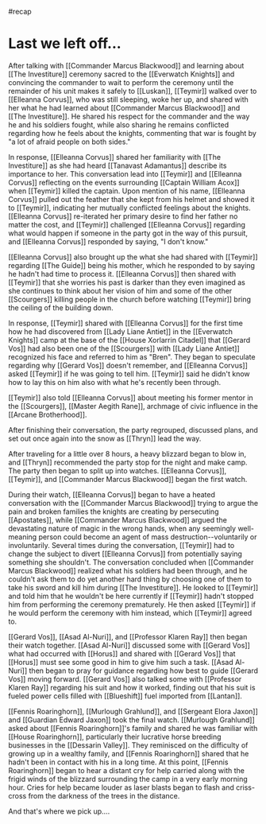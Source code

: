 #recap 
# Last we left off...

After talking with [[Commander Marcus Blackwood]] and learning about [[The Investiture]] ceremony sacred to the [[Everwatch Knights]] and convincing the commander to wait to perform the ceremony until the remainder of his unit makes it safely to [[Luskan]], [[Teymir]] walked over to [[Elleanna Corvus]], who was still sleeping, woke her up, and shared with her what he had learned about [[Commander Marcus Blackwood]] and [[The Investiture]]. He shared his respect for the commander and the way he and his soldiers fought, while also sharing he remains conflicted regarding how he feels about the knights, commenting that war is fought by "a lot of afraid people on both sides."

In response, [[Elleanna Corvus]] shared her familiarity with [[The Investiture]] as she had heard [[Tanavast Adamantus]] describe its importance to her. This conversation lead into [[Teymir]] and [[Elleanna Corvus]] reflecting on the events surrounding [[Captain William Acox]] when [[Teymir]] killed the captain. Upon mention of his name, [[Elleanna Corvus]] pulled out the feather that she kept from his helmet and showed it to [[Teymir]], indicating her mutually conflicted feelings about the knights. [[Elleanna Corvus]] re-iterated her primary desire to find her father no matter the cost, and [[Teymir]] challenged [[Elleanna Corvus]] regarding what would happen if someone in the party got in the way of this pursuit, and [[Elleanna Corvus]] responded by saying, "I don't know."

[[Elleanna Corvus]] also brought up the what she had shared with [[Teymir]] regarding  [[The Guide]] being his mother, which he responded to by saying he hadn't had time to process it. [[Elleanna Corvus]] then shared with [[Teymir]] that she worries his past is darker than they even imagined as she continues to think about her vision of him and some of the other [[Scourgers]] killing people in the church before watching [[Teymir]] bring the ceiling of the building down. 

In response, [[Teymir]] shared with [[Elleanna Corvus]] for the first time how he had discovered from [[Lady Liane Antiet]] in the [[Everwatch Knights]] camp at the base of the [[House Xorlarrin Citadel]] that [[Gerard Vos]] had also been one of the [[Scourgers]] with [[Lady Liane Antiet]] recognized his face and referred to him as "Bren". They began to speculate regarding why [[Gerard Vos]] doesn't remember, and [[Elleanna Corvus]] asked [[Teymir]] if he was going to tell him. [[Teymir]] said he didn't know how to lay this on him also with what he's recently been through.

[[Teymir]] also told [[Elleanna Corvus]] about meeting his former mentor in the [[Scourgers]], [[Master Aegith Rane]], archmage of civic influence in the [[Arcane Brotherhood]].

After finishing their conversation, the party regrouped, discussed plans, and set out once again into the snow as [[Thryn]] lead the way.

After traveling for a little over 8 hours, a heavy blizzard began to blow in, and [[Thryn]] recommended the party stop for the night and make camp. The party then began to split up into watches. [[Elleanna Corvus]], [[Teymir]], and [[Commander Marcus Blackwood]] began the first watch.

During their watch, [[Elleanna Corvus]] began to have a heated conversation with the [[Commander Marcus Blackwood]] trying to argue the pain and broken families the knights are creating by persecuting [[Apostates]], while [[Commander Marcus Blackwood]] argued the devastating nature of magic in the wrong hands, when any seemingly well-meaning person could become an agent of mass destruction--voluntarily or involuntarily. Several times during the conversation, [[Teymir]] had to change the subject to divert [[Elleanna Corvus]] from potentially saying something she shouldn't. The conversation concluded when [[Commander Marcus Blackwood]] realized what his soldiers had been through, and he couldn't ask them to do yet another hard thing by choosing one of them to take his sword and kill him during [[The Investiture]]. He looked to [[Teymir]] and told him that he wouldn't be here currently if [[Teymir]] hadn't stopped him from performing the ceremony prematurely. He then asked [[Teymir]] if he would perform the ceremony with him instead, which [[Teymir]] agreed to.

[[Gerard Vos]], [[Asad Al-Nuri]], and [[Professor Klaren Ray]] then began their watch together. [[Asad Al-Nuri]] discussed some with [[Gerard Vos]] what had occurred with [[Horus]] and shared with [[Gerard Vos]] that [[Horus]] must see some good in him to give him such a task. [[Asad Al-Nuri]] then began to pray for guidance regarding how best to guide [[Gerard Vos]] moving forward. [[Gerard Vos]] also talked some with [[Professor Klaren Ray]] regarding his suit and how it worked, finding out that his suit is fueled power cells filled with [[Blueshift]] fuel imported from [[Lantan]].

[[Fennis Roaringhorn]], [[Murlough Grahlund]], and [[Sergeant Elora Jaxon]] and [[Guardian Edward Jaxon]] took the final watch. [[Murlough Grahlund]] asked about [[Fennis Roaringhorn]]'s family and shared he was familiar with [[House Roaringhorn]], particularly their lucrative horse breeding businesses in the [[Dessarin Valley]]. They reminisced on the difficulty of growing up in a wealthy family, and [[Fennis Roaringhorn]] shared that he hadn't been in contact with his in a long time. At this point, [[Fennis Roaringhorn]] began to hear a distant cry for help carried along with the frigid winds of the blizzard surrounding the camp in a very early morning hour. Cries for help became louder as laser blasts began to flash and criss-cross from the darkness of the trees in the distance.

And that's where we pick up....

